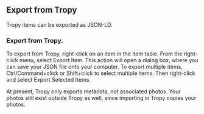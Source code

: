 ## Export from Tropy

Tropy items can be exported as JSON-LD.

### Export from Tropy.

To export from Tropy, right-click on an item in the item table. From the right-click menu, select Export Item. This action will open a dialog box, where you can save your JSON file onto your computer. To export multiple items, Ctrl/Command+click or Shift+click to select multiple items. Then right-click and select Export Selected Items.

At present, Tropy only exports metadata, not associated photos. Your photos still exist outside Tropy as well, since importing in Tropy copies your photos.

